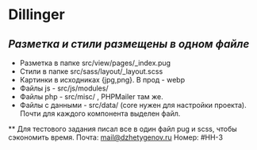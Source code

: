 # Dillinger
## _Разметка и стили размещены в одном файле_

- Разметка в папке src/view/pages/_index.pug
- Стили в папке src/sass/layout/_layout.scss
- Картинки в исходниках {jpg,png}. В прод - webp
- Файлы js - src/js/modules/
- Файлы php - src/misc/ , PHPMailer там же.
- Файлы с данными - src/data/ (core нужен для настройки проекта). Почти для каждого компонента выделен файл.

** Для тестового задания писал все в один файл pug и scss, чтобы сэкономить время.
Почта: mail@dzhetygenov.ru
Номер: #HH-3
